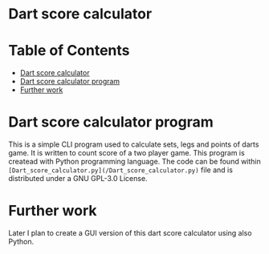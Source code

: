 # Dart score calculator

Table of Contents
=================
* [Dart score calculator](#Dart-score-calculator)
* [Dart score calculator program](Dart-score-calculator-program)
* [Further work](#Further-work)

# Dart score calculator program

This is a simple CLI program used to calculate sets, legs and points of darts game. It is written to count score of a two player game. This program is createad with Python programming language. The code can be found within `[Dart_score_calculator.py](/Dart_score_calculator.py)` file and is distributed under a GNU GPL-3.0 License.

# Further work
Later I plan to create a GUI version of this dart score calculator using also Python.
